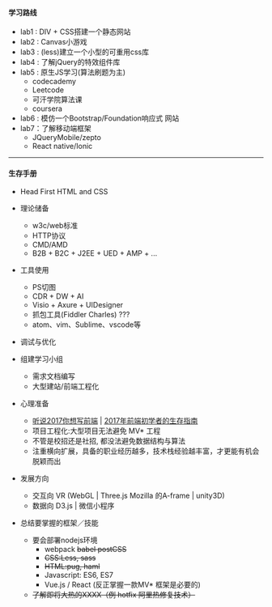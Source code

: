 #### 学习路线

* lab1 : DIV + CSS搭建一个静态网站
* lab2 : Canvas小游戏
* lab3 : \(less\)建立一个小型的可重用css库
* lab4 : 了解jQuery的特效组件库
* lab5 : 原生JS学习\(算法刷题为主\)
  * codecademy
  * Leetcode
  * 可汗学院算法课
  * coursera
* lab6 : 模仿一个Bootstrap/Foundation响应式 网站
* lab7：了解移动端框架
  * JQueryMobile/zepto 
  * React native/Ionic

---

#### 生存手册

* Head First HTML and CSS

* 理论储备

  * w3c/web标准
  * HTTP协议
  * CMD/AMD
  * B2B + B2C + J2EE + UED + AMP + ...

* 工具使用
  * PS切图 
  * CDR + DW + AI
  * Visio + Axure + UIDesigner
  * 抓包工具\(Fiddler Charles\)  ???
  * atom、vim、Sublime、vscode等
* 调试与优化
* 组建学习小组

  * 需求文档编写
  * 大型建站/前端工程化

* 心理准备

  * [听说2017你想写前端](http://mp.weixin.qq.com/s/8vz1aIeVpRHmU2E2-7zzsQ) \| [2017年前端初学者的生存指南](http://mp.weixin.qq.com/s/1sCU3WzRjiLcSPV0Soqi2A)
  * 项目工程化:大型项目无法避免 MV\* 工程
  * 不管是校招还是社招, 都没法避免数据结构与算法
  * 注重横向扩展，具备的职业经历越多，技术栈经验越丰富，才更能有机会脱颖而出

* 发展方向
  * 交互向 VR \(WebGL \| Three.js Mozilla 的A-frame \| unity3D\)
  * 数据向 D3.js \| 微信小程序 
* 总结要掌握的框架／技能
  * 要会部署nodejs环境
    * webpack ~~babel  postCSS~~
    * ~~CSS:Less, sass~~
    * ~~HTML:pug, haml~~
    * Javascript: ES6, ES7
    * Vue.js / React \(反正掌握一款MV\* 框架是必要的\)
  * ~~了解即将大热的XXXX（例 hotfix 阿里热修复技术）~~



